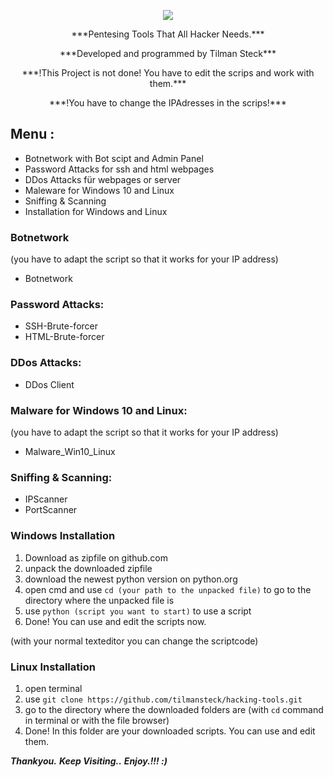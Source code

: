 <p align="center"><img src="https://github.com/thehackingsage/hacktonian/blob/master/logo.png?raw=true" /></p>

<p align="center">***Pentesing Tools That All Hacker Needs.***</p>
<p align="center">***Developed and programmed by Tilman Steck***</p>
<p align="center">***!This Project is not done! You have to edit the scrips and work with them.***</p>
<p align="center">***!You have to change the IPAdresses in the scrips!***</p>

## Menu :

- Botnetwork with Bot scipt and Admin Panel
- Password Attacks for ssh and html webpages
- DDos Attacks für webpages or server
- Maleware for Windows 10 and Linux
- Sniffing & Scanning
- Installation for Windows and Linux

### Botnetwork
  (you have to adapt the script so that it works for your IP address)
  
 - Botnetwork

### Password Attacks:

- SSH-Brute-forcer
- HTML-Brute-forcer

### DDos Attacks:

- DDos Client

### Malware for Windows 10 and Linux:
  (you have to adapt the script so that it works for your IP address)
  
- Malware_Win10_Linux

### Sniffing & Scanning:

- IPScanner
- PortScanner

### Windows Installation

1. Download as zipfile on github.com 
2. unpack the downloaded zipfile 
3. download the newest python version on python.org
4. open cmd and use ```cd (your path to the unpacked file)``` to go to the directory where the unpacked file is
5. use ```python (script you want to start)``` to use a script
6. Done! You can use and edit the scripts now.

(with your normal texteditor you can change the scriptcode)

### Linux Installation 

1. open terminal
2. use ```git clone https://github.com/tilmansteck/hacking-tools.git```
3. go to the directory where the downloaded folders are (with ```cd``` command in terminal or with the file browser)
4. Done! In this folder are your downloaded scripts. You can use and edit them.

***Thankyou.***
***Keep Visiting..***
***Enjoy.!!! :)***
